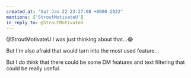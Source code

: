 ```yaml
---
created_at: "Sat Jan 22 23:27:08 +0000 2022"
mentions: ['StroutMotivateU']
in_reply_to: @StroutMotivateU
---
```


@StroutMotivateU I was just thinking about that...😂

But I'm also afraid that would turn into the most used feature...

But I do think that there could be some DM features and text filtering that could be really useful.